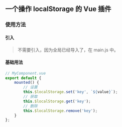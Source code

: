 ## 一个操作 localStorage 的 Vue 插件

### 使用方法

#### 引入

> 不需要引入，因为全局已经导入了，在 main.js 中。

#### 基础用法

```javascript
// MyComponent.vue
export default {
    mounted() {
        // 设置
        this.$localStorage.set('key', `${value}`);
        // 获取
        this.$localStorage.get('key');
        // 删除
        this.$localStorage.remove('key');
    }
};
```
